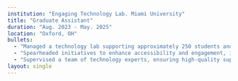 ```yaml
---
institution: "Engaging Technology Lab. Miami University"
title: "Graduate Assistant"
duration: "Aug. 2023 - May. 2025"
location: "Oxford, OH"
bullets:
  - "Managed a technology lab supporting approximately 250 students and 10 faculty members per semester, providing hands-on expertise to develop and implement innovative teaching and learning support."
  - "Spearheaded initiatives to enhance accessibility and engagement, including training sessions, workshops, and collaborative tech-enabled projects, empowering users from diverse skill levels to integrate technology effectively."
  - "Supervised a team of technology experts, ensuring high-quality support services, and cultivated a collaborative community that bridges the gap between technological novices and advanced users."
layout: single
---
```

